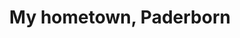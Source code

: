 ---
layout: gallery
title: My hometown, Paderborn
permalink: /paderborn
tags: paderborn
nodate: true
---